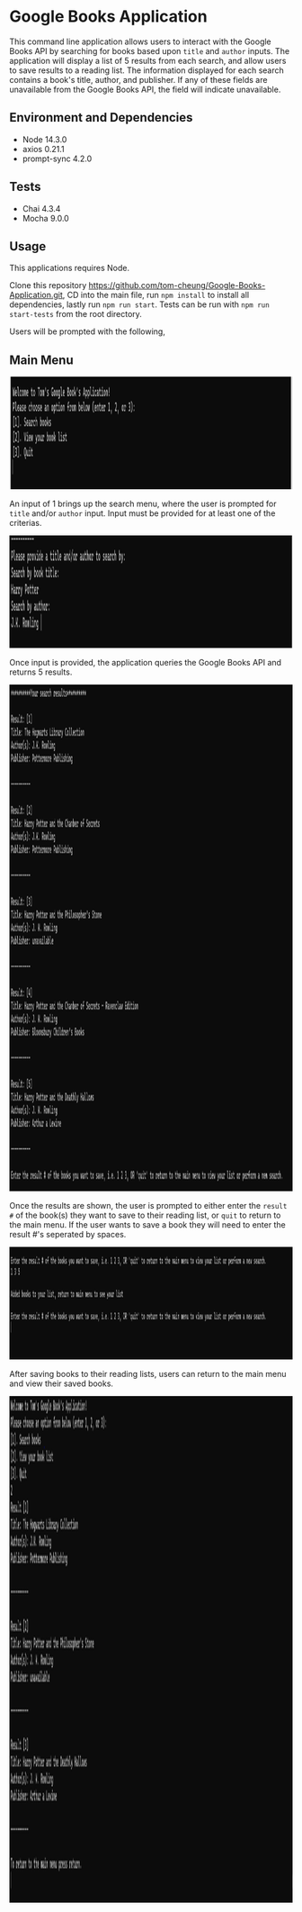 # Google Books Application 

This command line application allows users to interact with the Google Books API by searching for books based upon `title` and `author` inputs. The application will display a list of 5 results from each search, and allow users to save results to a reading list. The information displayed for each search contains a book's title, author, and publisher. If any of these fields are unavailable from the Google Books API, the field will indicate unavailable. 

## Environment and Dependencies 

* Node 14.3.0
* axios 0.21.1
* prompt-sync 4.2.0

## Tests

* Chai 4.3.4
* Mocha 9.0.0

## Usage 

This applications requires Node. 

Clone this repository https://github.com/tom-cheung/Google-Books-Application.git, CD into the main file, run `npm install` to install all dependencies, lastly run `npm run start`. Tests can be run with `npm run start-tests` from the root directory. 

Users will be prompted with the following, 

## Main Menu 

<img src="./img/main_menu.PNG" width="900" height="200">

An input of 1 brings up the search menu, where the user is prompted for `title` and/or `author` input. Input must be provided for at least one of the criterias. 

<img src="./img/search.PNG" width="900" height="200">

Once input is provided, the application queries the Google Books API and returns 5 results. 

<img src="./img/search_results.PNG" width="900" height="900">

Once the results are shown, the user is prompted to either enter the `result #` of the book(s) they want to save to their reading list, or `quit` to return to the main menu. If the user wants to save a book they will need to enter the result #'s seperated by spaces. 

<img src="./img/save_books.PNG" width="900" height="200">

After saving books to their reading lists, users can return to the main menu and view their saved books. 

<img src="./img/saved_books.PNG" width="900" height="900">
